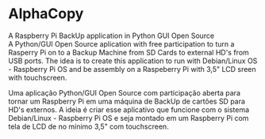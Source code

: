 # AlphaCopy
A Raspberry Pi BackUp application in Python GUI Open Source                 
A Python/GUI Open Source aplication with free participation to turn a Rasperry Pi on to a Backup Machine from SD Cards to external HD's from USB ports. The idea is to create this application to run with Debian/Linux OS - Raspberry Pi OS and be assembly on a Raspeberry Pi with 3,5" LCD sreen with touchscreen. 


Uma aplicação Python/GUI Open Source com participação aberta para tornar um Raspberry Pi em uma máquina de BackUp de cartões SD para HD's externos. A ideia é criar esse aplicativo que funcione com o sistema Debian/Linux - Raspberry Pi OS e seja montado em um Raspberry Pi com tela de LCD de no mínimo 3,5" com touchscreen. 
